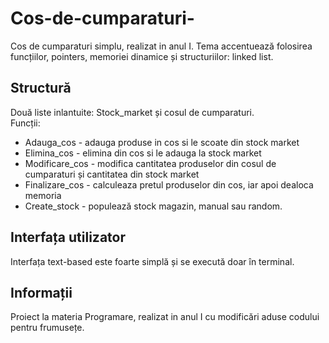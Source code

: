 # Cos-de-cumparaturi-
Cos de cumparaturi simplu, realizat in anul I. Tema accentuează folosirea funcțiilor, pointers, memoriei dinamice și structuriilor: linked list.  
## Structură
Două liste inlantuite: Stock_market și cosul de cumparaturi.  
Funcții:
  * Adauga_cos - adauga produse in cos si le scoate din stock market
  * Elimina_cos - elimina din cos si le adauga la stock market
  * Modificare_cos - modifica cantitatea produselor din cosul de cumparaturi și cantitatea din stock market
  * Finalizare_cos - calculeaza pretul produselor din cos, iar apoi dealoca memoria
  * Create_stock - populează stock magazin, manual sau random.
## Interfața utilizator
Interfața text-based este foarte simplă și se execută doar în terminal.
## Informații
Proiect la materia Programare, realizat in anul I cu modificări aduse codului pentru frumusețe.
